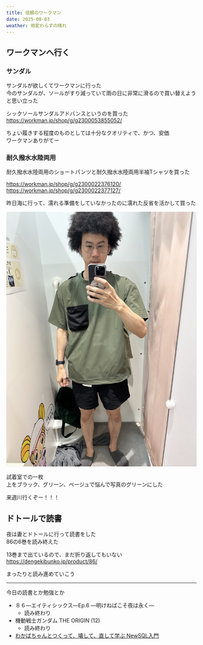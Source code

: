 ```yaml
---
title: 信頼のワークマン
date: 2025-08-03
weather: 相変わらずの晴れ
---
```

## ワークマンへ行く
### サンダル
サンダルが欲しくてワークマンに行った  
今のサンダルが、ソールがすり減っていて雨の日に非常に滑るので買い替えようと思い立った

シックソールサンダルアドバンスというのを買った  
https://workman.jp/shop/g/g2300053855052/

ちょい履きする程度のものとしては十分なクオリティで、かつ、安価  
ワークマンありがてー

### 耐久撥水水陸両用
耐久撥水水陸両用のショートパンツと耐久撥水水陸両用半袖Tシャツを買った

https://workman.jp/shop/g/g2300022376120/  
https://workman.jp/shop/g/g2300022377127/

昨日海に行って、濡れる準備をしていなかったのに濡れた反省を活かして買った

![Image](../../assets/diary-20250804000223.jpeg)

試着室での一枚  
上をブラック、グリーン、ベージュで悩んで写真のグリーンにした

来週川行くぞー！！！

## ドトールで読書
夜は妻とドトールに行って読書をした  
86の6巻を読み終えた

13巻まで出ているので、まだ折り返してもいない  
https://dengekibunko.jp/product/86/

まったりと読み進めていこう

---

今日の読書とか勉強とか
- ８６―エイティシックス―Ep.6 ―明けねばこそ夜は永く―
	- 読み終わり
- 機動戦士ガンダム  THE ORIGIN (12)
	- 読み終わり
- [わかばちゃんとつくって、壊して、直して学ぶ NewSQL入門](https://www.shoeisha.co.jp/book/detail/9784798189635)
